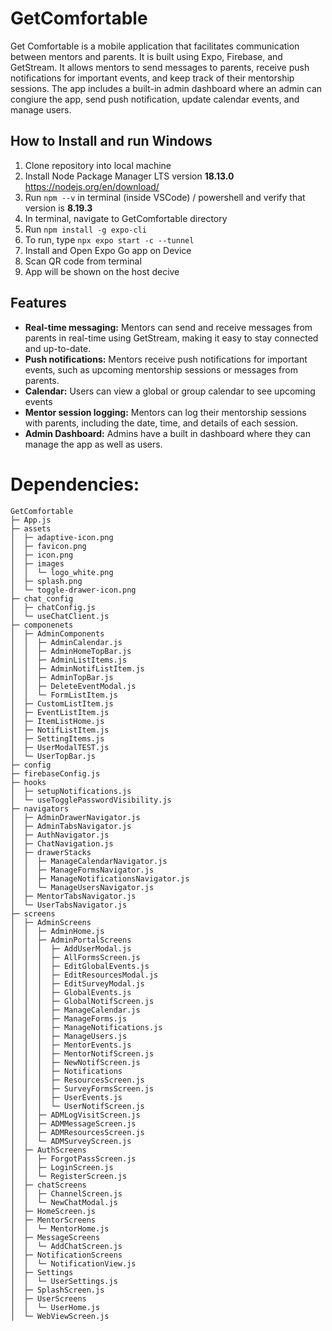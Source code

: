 # GetComfortable
Get Comfortable is a mobile application that facilitates communication between mentors and parents. It is built using Expo, Firebase, and GetStream. It allows mentors to send messages to parents, receive push notifications for important events, and keep track of their mentorship sessions. The app includes a built-in admin dashboard where an admin can congiure the app, send push notification, update calendar events, and manage users. 

## How to Install and run **Windows**
1. Clone repository into local machine
2. Install Node Package Manager LTS version **18.13.0** https://nodejs.org/en/download/
3. Run 	`npm --v` in terminal (inside VSCode) / powershell and verify that version is **8.19.3**
4. In terminal, navigate to GetComfortable directory
5. Run `npm install -g expo-cli`
6. To run, type `npx expo start -c --tunnel`
7. Install and Open Expo Go app on Device
8. Scan QR code from terminal
9. App will be shown on the host decive

## Features

- **Real-time messaging:** Mentors can send and receive messages from parents in real-time using GetStream, making it easy to stay connected and up-to-date.
- **Push notifications:** Mentors receive push notifications for important events, such as upcoming mentorship sessions or messages from parents.
- **Calendar:** Users can view a global or group calendar to see upcoming events
- **Mentor session logging:** Mentors can log their mentorship sessions with parents, including the date, time, and details of each session.
- **Admin Dashboard:** Admins have a built in dashboard where they can manage the app as well as users.



# Dependencies:

```
GetComfortable
├─ App.js
├─ assets
│  ├─ adaptive-icon.png
│  ├─ favicon.png
│  ├─ icon.png
│  ├─ images
│  │  └─ logo_white.png
│  ├─ splash.png
│  └─ toggle-drawer-icon.png
├─ chat_config
│  ├─ chatConfig.js
│  └─ useChatClient.js
├─ componenets
│  ├─ AdminComponents
│  │  ├─ AdminCalendar.js
│  │  ├─ AdminHomeTopBar.js
│  │  ├─ AdminListItems.js
│  │  ├─ AdminNotifListItem.js
│  │  ├─ AdminTopBar.js
│  │  ├─ DeleteEventModal.js
│  │  └─ FormListItem.js
│  ├─ CustomListItem.js
│  ├─ EventListItem.js
│  ├─ ItemListHome.js
│  ├─ NotifListItem.js
│  ├─ SettingItems.js
│  ├─ UserModalTEST.js
│  └─ UserTopBar.js
├─ config
├─ firebaseConfig.js
├─ hooks
│  ├─ setupNotifications.js
│  └─ useTogglePasswordVisibility.js
├─ navigators
│  ├─ AdminDrawerNavigator.js
│  ├─ AdminTabsNavigator.js
│  ├─ AuthNavigator.js
│  ├─ ChatNavigation.js
│  ├─ drawerStacks
│  │  ├─ ManageCalendarNavigator.js
│  │  ├─ ManageFormsNavigator.js
│  │  ├─ ManageNotificationsNavigator.js
│  │  └─ ManageUsersNavigator.js
│  ├─ MentorTabsNavigator.js
│  └─ UserTabsNavigator.js
├─ screens
│  ├─ AdminScreens
│  │  ├─ AdminHome.js
│  │  ├─ AdminPortalScreens
│  │  │  ├─ AddUserModal.js
│  │  │  ├─ AllFormsScreen.js
│  │  │  ├─ EditGlobalEvents.js
│  │  │  ├─ EditResourcesModal.js
│  │  │  ├─ EditSurveyModal.js
│  │  │  ├─ GlobalEvents.js
│  │  │  ├─ GlobalNotifScreen.js
│  │  │  ├─ ManageCalendar.js
│  │  │  ├─ ManageForms.js
│  │  │  ├─ ManageNotifications.js
│  │  │  ├─ ManageUsers.js
│  │  │  ├─ MentorEvents.js
│  │  │  ├─ MentorNotifScreen.js
│  │  │  ├─ NewNotifScreen.js
│  │  │  ├─ Notifications
│  │  │  ├─ ResourcesScreen.js
│  │  │  ├─ SurveyFormsScreen.js
│  │  │  ├─ UserEvents.js
│  │  │  └─ UserNotifScreen.js
│  │  ├─ ADMLogVisitScreen.js
│  │  ├─ ADMMessageScreen.js
│  │  ├─ ADMResourcesScreen.js
│  │  └─ ADMSurveyScreen.js
│  ├─ AuthScreens
│  │  ├─ ForgotPassScreen.js
│  │  ├─ LoginScreen.js
│  │  └─ RegisterScreen.js
│  ├─ chatScreens
│  │  ├─ ChannelScreen.js
│  │  └─ NewChatModal.js
│  ├─ HomeScreen.js
│  ├─ MentorScreens
│  │  └─ MentorHome.js
│  ├─ MessageScreens
│  │  └─ AddChatScreen.js
│  ├─ NotificationScreens
│  │  └─ NotificationView.js
│  ├─ Settings
│  │  └─ UserSettings.js
│  ├─ SplashScreen.js
│  ├─ UserScreens
│  │  └─ UserHome.js
│  └─ WebViewScreen.js

```